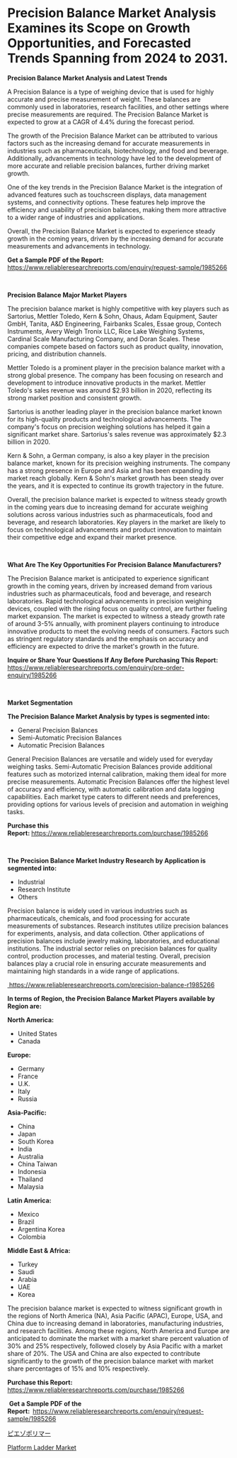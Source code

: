 <p><h1>Precision Balance Market Analysis Examines its Scope on Growth Opportunities, and Forecasted Trends Spanning from 2024 to 2031.</h1></p><p><strong>Precision Balance Market Analysis and Latest Trends</strong></p>
<p><p>A Precision Balance is a type of weighing device that is used for highly accurate and precise measurement of weight. These balances are commonly used in laboratories, research facilities, and other settings where precise measurements are required. The Precision Balance Market is expected to grow at a CAGR of 4.4% during the forecast period.</p><p>The growth of the Precision Balance Market can be attributed to various factors such as the increasing demand for accurate measurements in industries such as pharmaceuticals, biotechnology, and food and beverage. Additionally, advancements in technology have led to the development of more accurate and reliable precision balances, further driving market growth.</p><p>One of the key trends in the Precision Balance Market is the integration of advanced features such as touchscreen displays, data management systems, and connectivity options. These features help improve the efficiency and usability of precision balances, making them more attractive to a wider range of industries and applications.</p><p>Overall, the Precision Balance Market is expected to experience steady growth in the coming years, driven by the increasing demand for accurate measurements and advancements in technology.</p></p>
<p><strong>Get a Sample PDF of the Report:&nbsp;</strong> <a href="https://www.reliableresearchreports.com/enquiry/request-sample/1985266">https://www.reliableresearchreports.com/enquiry/request-sample/1985266</a></p>
<p>&nbsp;</p>
<p><strong>Precision Balance Major Market Players</strong></p>
<p><p>The precision balance market is highly competitive with key players such as Sartorius, Mettler Toledo, Kern & Sohn, Ohaus, Adam Equipment, Sauter GmbH, Tanita, A&D Engineering, Fairbanks Scales, Essae group, Contech Instruments, Avery Weigh Tronix LLC, Rice Lake Weighing Systems, Cardinal Scale Manufacturing Company, and Doran Scales. These companies compete based on factors such as product quality, innovation, pricing, and distribution channels.</p><p>Mettler Toledo is a prominent player in the precision balance market with a strong global presence. The company has been focusing on research and development to introduce innovative products in the market. Mettler Toledo's sales revenue was around $2.93 billion in 2020, reflecting its strong market position and consistent growth.</p><p>Sartorius is another leading player in the precision balance market known for its high-quality products and technological advancements. The company's focus on precision weighing solutions has helped it gain a significant market share. Sartorius's sales revenue was approximately $2.3 billion in 2020.</p><p>Kern & Sohn, a German company, is also a key player in the precision balance market, known for its precision weighing instruments. The company has a strong presence in Europe and Asia and has been expanding its market reach globally. Kern & Sohn's market growth has been steady over the years, and it is expected to continue its growth trajectory in the future.</p><p>Overall, the precision balance market is expected to witness steady growth in the coming years due to increasing demand for accurate weighing solutions across various industries such as pharmaceuticals, food and beverage, and research laboratories. Key players in the market are likely to focus on technological advancements and product innovation to maintain their competitive edge and expand their market presence.</p></p>
<p>&nbsp;</p>
<p><strong>What Are The Key Opportunities For Precision Balance Manufacturers?</strong></p>
<p><p>The Precision Balance market is anticipated to experience significant growth in the coming years, driven by increased demand from various industries such as pharmaceuticals, food and beverage, and research laboratories. Rapid technological advancements in precision weighing devices, coupled with the rising focus on quality control, are further fueling market expansion. The market is expected to witness a steady growth rate of around 3-5% annually, with prominent players continuing to introduce innovative products to meet the evolving needs of consumers. Factors such as stringent regulatory standards and the emphasis on accuracy and efficiency are expected to drive the market's growth in the future.</p></p>
<p><strong>Inquire or Share Your Questions If Any Before Purchasing This Report:</strong> <a href="https://www.reliableresearchreports.com/enquiry/pre-order-enquiry/1985266">https://www.reliableresearchreports.com/enquiry/pre-order-enquiry/1985266</a></p>
<p>&nbsp;</p>
<p><strong>Market Segmentation</strong></p>
<p><strong>The Precision Balance Market Analysis by types is segmented into:</strong></p>
<p><ul><li>General Precision Balances</li><li>Semi-Automatic Precision Balances</li><li>Automatic Precision Balances</li></ul></p>
<p><p>General Precision Balances are versatile and widely used for everyday weighing tasks. Semi-Automatic Precision Balances provide additional features such as motorized internal calibration, making them ideal for more precise measurements. Automatic Precision Balances offer the highest level of accuracy and efficiency, with automatic calibration and data logging capabilities. Each market type caters to different needs and preferences, providing options for various levels of precision and automation in weighing tasks.</p></p>
<p><strong>Purchase this Report:&nbsp;</strong><a href="https://www.reliableresearchreports.com/purchase/1985266">https://www.reliableresearchreports.com/purchase/1985266</a></p>
<p>&nbsp;</p>
<p><strong>The Precision Balance Market Industry Research by Application is segmented into:</strong></p>
<p><ul><li>Industrial</li><li>Research Institute</li><li>Others</li></ul></p>
<p><p>Precision balance is widely used in various industries such as pharmaceuticals, chemicals, and food processing for accurate measurements of substances. Research institutes utilize precision balances for experiments, analysis, and data collection. Other applications of precision balances include jewelry making, laboratories, and educational institutions. The industrial sector relies on precision balances for quality control, production processes, and material testing. Overall, precision balances play a crucial role in ensuring accurate measurements and maintaining high standards in a wide range of applications.</p></p>
<p><a href="https://www.reliableresearchreports.com/precision-balance-r1985266">&nbsp;https://www.reliableresearchreports.com/precision-balance-r1985266</a></p>
<p><strong>In terms of Region, the Precision Balance Market Players available by Region are:</strong></p>
<p>
    <p> <strong> North America: </strong>
        <ul>
            <li>United States</li>
            <li>Canada</li>
        </ul>
        </p> 
    <p> <strong> Europe: </strong>
        <ul>
            <li>Germany</li>
            <li>France</li>
            <li>U.K.</li>
            <li>Italy</li>
            <li>Russia</li>
        </ul>
        </p> 
    <p> <strong> Asia-Pacific: </strong>
        <ul>
            <li>China</li>
            <li>Japan</li>
            <li>South Korea</li>
            <li>India</li>
            <li>Australia</li>
            <li>China Taiwan</li>
            <li>Indonesia</li>
            <li>Thailand</li>
            <li>Malaysia</li>
        </ul>
        </p> 
    <p> <strong> Latin America: </strong>
        <ul>
            <li>Mexico</li>
            <li>Brazil</li>
            <li>Argentina Korea</li>
            <li>Colombia</li>
        </ul>
        </p> 
    <p> <strong> Middle East & Africa: </strong>
        <ul>
            <li>Turkey</li>
            <li>Saudi</li>
            <li>Arabia</li>
            <li>UAE</li>
            <li>Korea</li>
        </ul>
    </p>
    </p>
<p><p>The precision balance market is expected to witness significant growth in the regions of North America (NA), Asia Pacific (APAC), Europe, USA, and China due to increasing demand in laboratories, manufacturing industries, and research facilities. Among these regions, North America and Europe are anticipated to dominate the market with a market share percent valuation of 30% and 25% respectively, followed closely by Asia Pacific with a market share of 20%. The USA and China are also expected to contribute significantly to the growth of the precision balance market with market share percentages of 15% and 10% respectively.</p></p>
<p><strong>Purchase this Report: </strong><a href="https://www.reliableresearchreports.com/purchase/1985266">https://www.reliableresearchreports.com/purchase/1985266</a></p>
<p>&nbsp;<strong>Get a Sample PDF of the Report:&nbsp;&nbsp;</strong><a href="https://www.reliableresearchreports.com/enquiry/request-sample/1985266">https://www.reliableresearchreports.com/enquiry/request-sample/1985266</a></p>
<p><strong></strong></p>
<p><p><a href="https://github.com/ksxzwxabcuynh011/Market-Research-Report-List-1/blob/main/903435531161.md">ピエゾポリマー</a></p><p><a href="https://github.com/BryceTownsendr/Market-Research-Report-List-4/blob/main/platform-ladder-market.md">Platform Ladder Market</a></p></p>